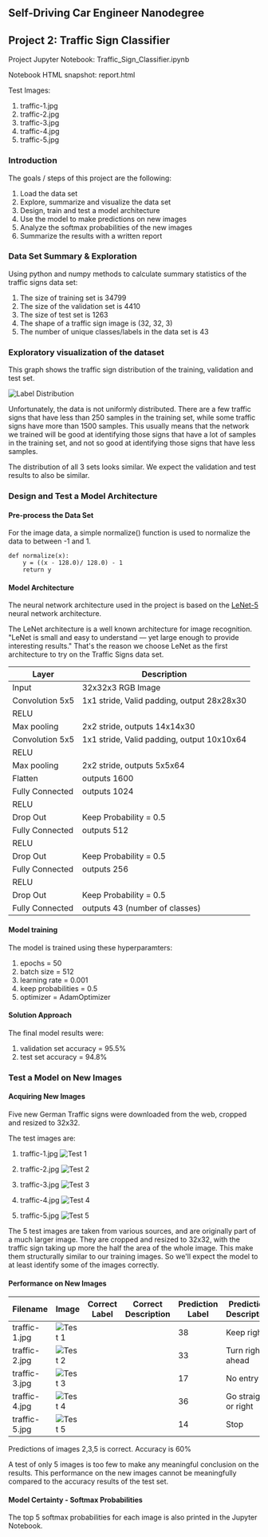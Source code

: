 ## Self-Driving Car Engineer Nanodegree

## Project 2: Traffic Sign Classifier

Project Jupyter Notebook: Traffic_Sign_Classifier.ipynb

Notebook HTML snapshot: report.html

Test Images:
1. traffic-1.jpg
2. traffic-2.jpg
3. traffic-3.jpg
4. traffic-4.jpg
5. traffic-5.jpg

### Introduction

The goals / steps of this project are the following:

1. Load the data set
2. Explore, summarize and visualize the data set
3. Design, train and test a model architecture
4. Use the model to make predictions on new images
5. Analyze the softmax probabilities of the new images
6. Summarize the results with a written report

### Data Set Summary & Exploration

Using python and numpy methods to calculate summary statistics of the traffic signs data set:


1. The size of training set is 34799
2. The size of the validation set is 4410
3. The size of test set is 1263
4. The shape of a traffic sign image is (32, 32, 3)
5. The number of unique classes/labels in the data set is 43

### Exploratory visualization of the dataset

This graph shows the traffic sign distribution of the training, validation and test set.

![Label Distribution](https://github.com/ongchinkiat/SDCND-Project2/raw/master/labels-bar-graph.jpg "Label Distribution")

Unfortunately, the data is not uniformly distributed. There are a few traffic signs that have less than 250 samples in the training set, while some traffic signs have more than 1500 samples. This usually means that the network we trained will be good at identifying those signs that have a lot of samples in the training set, and not so good at identifying those signs that have less samples.

The distribution of all 3 sets looks similar. We expect the validation and test results to also be similar.

### Design and Test a Model Architecture

#### Pre-process the Data Set

For the image data, a simple normalize() function is used to normalize the data to between -1 and 1.

```
def normalize(x):
    y = ((x - 128.0)/ 128.0) - 1
    return y
```

#### Model Architecture

The neural network architecture used in the project is based on the [LeNet-5](http://yann.lecun.com/exdb/lenet/) neural network architecture.

The LeNet architecture is a well known architecture for image recognition. "LeNet is small and easy to understand — yet large enough to provide interesting results." That's the reason we choose LeNet as the first architecture to try on the Traffic Signs data set.

| Layer | Description |
| ----- | ----- |
| Input | 32x32x3 RGB Image |
| Convolution 5x5 | 1x1 stride, Valid padding, output 28x28x30 |
| RELU |   |
| Max pooling |	2x2 stride, outputs 14x14x30
| Convolution 5x5 | 1x1 stride, Valid padding, output 10x10x64 |
| RELU |   |
| Max pooling |	2x2 stride, outputs 5x5x64 |
| Flatten | outputs 1600 |
| Fully Connected | outputs 1024 |
| RELU |   |
| Drop Out | Keep Probability = 0.5  |
| Fully Connected | outputs 512 |
| RELU |   |
| Drop Out | Keep Probability = 0.5  |
| Fully Connected | outputs 256 |
| RELU |   |
| Drop Out | Keep Probability = 0.5  |
| Fully Connected | outputs 43 (number of classes) |

#### Model training

The model is trained using these hyperparamters:

1. epochs = 50
2. batch size = 512
3. learning rate = 0.001
4. keep probabilities = 0.5
5. optimizer = AdamOptimizer

#### Solution Approach

The final model results were:

1. validation set accuracy = 95.5%
2. test set accuracy = 94.8%

### Test a Model on New Images

#### Acquiring New Images

Five new German Traffic signs were downloaded from the web, cropped and resized to 32x32.

The test images are:
1. traffic-1.jpg ![Test 1](https://github.com/ongchinkiat/SDCND-Project2/raw/master/traffic-1.jpg "Test 1")

2. traffic-2.jpg ![Test 2](https://github.com/ongchinkiat/SDCND-Project2/raw/master/traffic-2.jpg "Test 2")

3. traffic-3.jpg ![Test 3](https://github.com/ongchinkiat/SDCND-Project2/raw/master/traffic-3.jpg "Test 3")


4. traffic-4.jpg ![Test 4](https://github.com/ongchinkiat/SDCND-Project2/raw/master/traffic-4.jpg "Test 4")


5. traffic-5.jpg ![Test 5](https://github.com/ongchinkiat/SDCND-Project2/raw/master/traffic-5.jpg "Test 5")

The 5 test images are taken from various sources, and are originally part of a much larger image. They are cropped and resized to 32x32, with the traffic sign taking up more the half the area of the whole image. This make them structurally similar to our training images. So we'll expect the model to at least identify some of the images correctly.

#### Performance on New Images

| Filename | Image | Correct Label | Correct Description | Prediction Label | Prediction Description |
| ----- | ----- | ----- | ----- | ----- | ----- |
| traffic-1.jpg | ![Test 1](https://github.com/ongchinkiat/SDCND-Project2/raw/master/traffic-1.jpg "Test 1") | | | 38 |Keep right |
| traffic-2.jpg | ![Test 2](https://github.com/ongchinkiat/SDCND-Project2/raw/master/traffic-2.jpg "Test 2") | | | 33 | Turn right ahead |
| traffic-3.jpg | ![Test 3](https://github.com/ongchinkiat/SDCND-Project2/raw/master/traffic-3.jpg "Test 3") | | | 17 | No entry |
| traffic-4.jpg | ![Test 4](https://github.com/ongchinkiat/SDCND-Project2/raw/master/traffic-4.jpg "Test 4") | | | 36 | Go straight or right |
| traffic-5.jpg | ![Test 5](https://github.com/ongchinkiat/SDCND-Project2/raw/master/traffic-5.jpg "Test 5") | | | 14 | Stop |

Predictions of images 2,3,5 is correct. Accuracy is 60%

A test of only 5 images is too few to make any meaningful conclusion on the results. This performance on the new images cannot be meaningfully compared to the accuracy results of the test set.

#### Model Certainty - Softmax Probabilities

The top 5 softmax probabilities for each image is also printed in the Jupyter Notebook.
